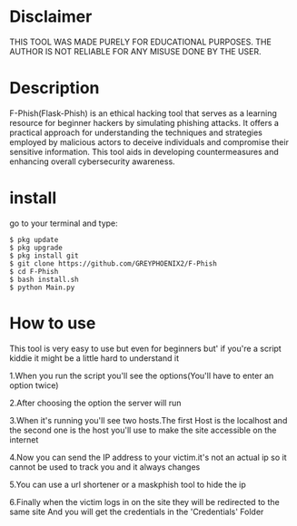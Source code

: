 
# Disclaimer

THIS TOOL WAS MADE PURELY FOR EDUCATIONAL PURPOSES.
THE AUTHOR IS NOT RELIABLE FOR ANY MISUSE DONE BY THE USER.

# Description

F-Phish(Flask-Phish) is an ethical hacking tool that serves as a learning resource for beginner hackers by simulating phishing attacks. It offers a practical approach for understanding the techniques and strategies employed by malicious actors to deceive individuals and compromise their sensitive information. This tool aids in developing countermeasures and enhancing overall cybersecurity awareness.

# install
go to your terminal and type:

	$ pkg update
	$ pkg upgrade
	$ pkg install git
	$ git clone https://github.com/GREYPHOENIX2/F-Phish
	$ cd F-Phish
	$ bash install.sh
	$ python Main.py
	
# How to use

This tool is very easy to use 
but even for beginners but' if you're a script kiddie it might be a little hard to understand it


1.When you run the script you'll see the options(You'll have to enter an option twice)

2.After choosing the option the server will run

3.When it's running you'll see two hosts.The first Host is the localhost and the second one is the host you'll use to make the site accessible on the internet 

4.Now you can send the IP address to your victim.it's not an actual ip so it cannot be used to track you and it always changes

5.You can use a url shortener or a maskphish tool to hide the ip

6.Finally when the victim logs in on the site they will be redirected to the same site And you will get the credentials in the 'Credentials' Folder




